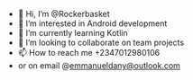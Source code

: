 - 👋 Hi, I’m @Rockerbasket
- 👀 I’m interested in Android development
- 🌱 I’m currently learning Kotlin
- 💞️ I’m looking to collaborate on team projects
- 📫 How to reach me +2347012980106
- or on email @emmanueldany@outlook.com

<!---
Rockerbasket/Rockerbasket is a ✨ special ✨ repository because its `README.md` (this file) appears on your GitHub profile.
You can click the Preview link to take a look at your changes.
--->
